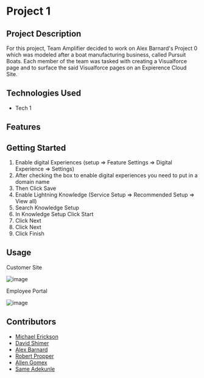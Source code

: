 # Project 1

## Project Description
For this project, Team Amplifier decided to work on Alex Barnard's Project 0 which was modeled after a boat manufacturing business, called Pursuit Boats. Each member of the team was tasked with creating a Visualforce page and to surface the said Visualforce pages on an Expierence Cloud Site.
## Technologies Used
* Tech 1

## Features

## Getting Started
  1. Enable digital Experiences (setup => Feature Settings => Digital Experience => Settings)
  2. After checking the box to enable digital experiences you need to put in a domain name
  3. Then Click Save
  4. Enable Lightning Knowledge (Service Setup => Recommended Setup => View all)
  5. Search Knowledge Setup
  6. In Knowledge Setup Click Start
  7. Click Next
  8. Click Next
  9. Click Finish

## Usage
Customer Site

![image](https://user-images.githubusercontent.com/87335458/131747514-49668d6e-de5f-409f-b830-9b61c38e09c1.png)

Employee Portal

![image](https://user-images.githubusercontent.com/87335458/131747664-f8870e22-8434-4929-ba86-e092eb1f87d3.png)


## Contributors
* [Michael Erickson](https://github.com/michaelerickson98)
* [David Shimer](https://github.com/dataronio)
* [Alex Barnard](https://github.com/AlexBarnard)
* [Robert Propper](https://github.com/RobertPropper1)
* [Allen Gomex](https://github.com/AllenG012)
* [Same Adekunle](https://github.com/AAdekunle88)
